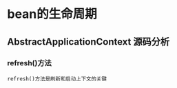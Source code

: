 # bean的生命周期

## AbstractApplicationContext 源码分析

### refresh()方法

```text
refresh()方法是刷新和启动上下文的关键

```